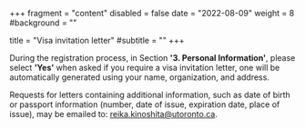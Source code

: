+++
fragment = "content"
disabled = false
date = "2022-08-09"
weight = 8
#background = ""

title = "Visa invitation letter"
#subtitle = ""
+++

During the registration process, in Section **'3. Personal Information'**, please
select **'Yes'** when asked if you require a visa invitation letter, one will be
automatically generated using your name, organization, and address.

Requests for letters containing additional information, such as date of birth or
passport information (number, date of issue, expiration date, place of issue),
may be emailed to: reika.kinoshita@utoronto.ca.

